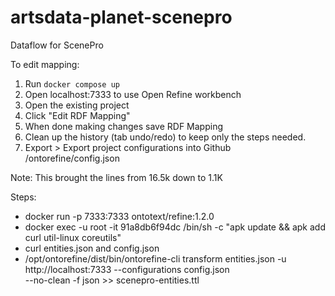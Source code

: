 # artsdata-planet-scenepro
Dataflow for ScenePro

To edit mapping:

1. Run `docker compose up`
2. Open localhost:7333 to use Open Refine workbench
3. Open the existing project 
4. Click "Edit RDF Mapping"
5. When done making changes save RDF Mapping
6. Clean up the history (tab undo/redo) to keep only the steps needed.
6. Export > Export project configurations into Github /ontorefine/config.json


Note: This brought the lines from 16.5k down to 1.1K

Steps:
* docker run -p 7333:7333 ontotext/refine:1.2.0
* docker exec -u root -it 91a8db6f94dc  /bin/sh -c "apk update && apk add curl util-linux coreutils"
* curl entities.json and config.json
* /opt/ontorefine/dist/bin/ontorefine-cli transform entities.json -u http://localhost:7333 --configurations config.json   
--no-clean  -f json >> scenepro-entities.ttl 
